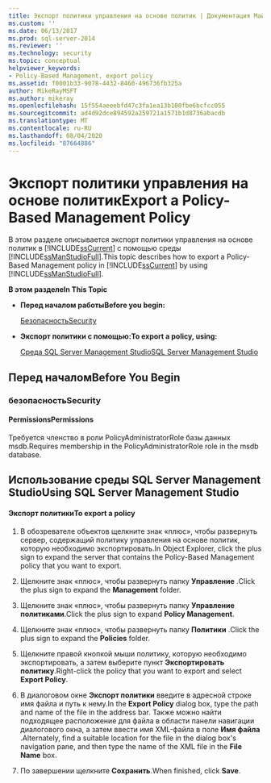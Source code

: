 ```yaml
---
title: Экспорт политики управления на основе политик | Документация Майкрософт
ms.custom: ''
ms.date: 06/13/2017
ms.prod: sql-server-2014
ms.reviewer: ''
ms.technology: security
ms.topic: conceptual
helpviewer_keywords:
- Policy-Based Management, export policy
ms.assetid: f0001b33-9078-4432-8460-496736fb325a
author: MikeRayMSFT
ms.author: mikeray
ms.openlocfilehash: 15f554aeeebfd47c3fa1ea13b100fbe6bcfcc055
ms.sourcegitcommit: ad4d92dce894592a259721a1571b1d8736abacdb
ms.translationtype: MT
ms.contentlocale: ru-RU
ms.lasthandoff: 08/04/2020
ms.locfileid: "87664886"
---
```

# <a name="export-a-policy-based-management-policy"></a><span data-ttu-id="6b302-102">Экспорт политики управления на основе политик</span><span class="sxs-lookup"><span data-stu-id="6b302-102">Export a Policy-Based Management Policy</span></span>
  <span data-ttu-id="6b302-103">В этом разделе описывается экспорт политики управления на основе политик в [!INCLUDE[ssCurrent](../../includes/sscurrent-md.md)] с помощью среды [!INCLUDE[ssManStudioFull](../../includes/ssmanstudiofull-md.md)].</span><span class="sxs-lookup"><span data-stu-id="6b302-103">This topic describes how to export a Policy-Based Management policy in [!INCLUDE[ssCurrent](../../includes/sscurrent-md.md)] by using [!INCLUDE[ssManStudioFull](../../includes/ssmanstudiofull-md.md)].</span></span>  
  
 <span data-ttu-id="6b302-104">**В этом разделе**</span><span class="sxs-lookup"><span data-stu-id="6b302-104">**In This Topic**</span></span>  
  
-   <span data-ttu-id="6b302-105">**Перед началом работы**</span><span class="sxs-lookup"><span data-stu-id="6b302-105">**Before you begin:**</span></span>  
  
     [<span data-ttu-id="6b302-106">Безопасность</span><span class="sxs-lookup"><span data-stu-id="6b302-106">Security</span></span>](#Security)  
  
-   <span data-ttu-id="6b302-107">**Экспорт политики с помощью:**</span><span class="sxs-lookup"><span data-stu-id="6b302-107">**To export a policy, using:**</span></span>  
  
     [<span data-ttu-id="6b302-108">Среда SQL Server Management Studio</span><span class="sxs-lookup"><span data-stu-id="6b302-108">SQL Server Management Studio</span></span>](#SSMSProcedure)  
  
##  <a name="before-you-begin"></a><a name="BeforeYouBegin"></a> <span data-ttu-id="6b302-109">Перед началом</span><span class="sxs-lookup"><span data-stu-id="6b302-109">Before You Begin</span></span>  
  
###  <a name="security"></a><a name="Security"></a> <span data-ttu-id="6b302-110">безопасность</span><span class="sxs-lookup"><span data-stu-id="6b302-110">Security</span></span>  
  
####  <a name="permissions"></a><a name="Permissions"></a> <span data-ttu-id="6b302-111">Permissions</span><span class="sxs-lookup"><span data-stu-id="6b302-111">Permissions</span></span>  
 <span data-ttu-id="6b302-112">Требуется членство в роли PolicyAdministratorRole базы данных msdb.</span><span class="sxs-lookup"><span data-stu-id="6b302-112">Requires membership in the PolicyAdministratorRole role in the msdb database.</span></span>  
  
##  <a name="using-sql-server-management-studio"></a><a name="SSMSProcedure"></a> <span data-ttu-id="6b302-113">Использование среды SQL Server Management Studio</span><span class="sxs-lookup"><span data-stu-id="6b302-113">Using SQL Server Management Studio</span></span>  
  
#### <a name="to-export-a-policy"></a><span data-ttu-id="6b302-114">Экспорт политики</span><span class="sxs-lookup"><span data-stu-id="6b302-114">To export a policy</span></span>  
  
1.  <span data-ttu-id="6b302-115">В обозревателе объектов щелкните знак «плюс», чтобы развернуть сервер, содержащий политику управления на основе политик, которую необходимо экспортировать.</span><span class="sxs-lookup"><span data-stu-id="6b302-115">In Object Explorer, click the plus sign to expand the server that contains the Policy-Based Management policy that you want to export.</span></span>  
  
2.  <span data-ttu-id="6b302-116">Щелкните знак «плюс», чтобы развернуть папку **Управление** .</span><span class="sxs-lookup"><span data-stu-id="6b302-116">Click the plus sign to expand the **Management** folder.</span></span>  
  
3.  <span data-ttu-id="6b302-117">Щелкните знак «плюс», чтобы развернуть папку **Управление политиками**.</span><span class="sxs-lookup"><span data-stu-id="6b302-117">Click the plus sign to expand **Policy Management**.</span></span>  
  
4.  <span data-ttu-id="6b302-118">Щелкните знак «плюс», чтобы развернуть папку **Политики** .</span><span class="sxs-lookup"><span data-stu-id="6b302-118">Click the plus sign to expand the **Policies** folder.</span></span>  
  
5.  <span data-ttu-id="6b302-119">Щелкните правой кнопкой мыши политику, которую необходимо экспортировать, а затем выберите пункт **Экспортировать политику**.</span><span class="sxs-lookup"><span data-stu-id="6b302-119">Right-click the policy that you want to export and select **Export Policy**.</span></span>  
  
6.  <span data-ttu-id="6b302-120">В диалоговом окне **Экспорт политики** введите в адресной строке имя файла и путь к нему.</span><span class="sxs-lookup"><span data-stu-id="6b302-120">In the **Export Policy** dialog box, type the path and name of the file in the address bar.</span></span> <span data-ttu-id="6b302-121">Также можно найти подходящее расположение для файла в области панели навигации диалогового окна, а затем ввести имя XML-файла в поле **Имя файла** .</span><span class="sxs-lookup"><span data-stu-id="6b302-121">Alternately, find a suitable location for the file in the dialog box's navigation pane, and then type the name of the XML file in the **File Name** box.</span></span>  
  
7.  <span data-ttu-id="6b302-122">По завершении щелкните **Сохранить**.</span><span class="sxs-lookup"><span data-stu-id="6b302-122">When finished, click **Save**.</span></span>  
  
  

